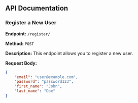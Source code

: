 ## API Documentation

### Register a New User

**Endpoint:** `/register/`

**Method:** `POST`

**Description:** This endpoint allows you to register a new user.

**Request Body:**
```json
{
    "email": "user@example.com",
    "password": "password123",
    "first_name": "John",
    "last_name": "Doe"
}
